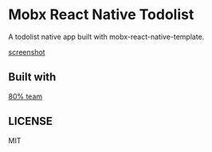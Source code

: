 # Mobx React Native Todolist

A todolist native app built with mobx-react-native-template.

[screenshot](https://github.com/80percent/mobx_react_native_todolist/raw/master/img/screenshot.gif)

## Built with

[80% team](https://www.80percent.io)

## LICENSE

MIT
